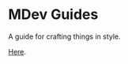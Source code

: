 # MDev Guides

A guide for crafting things in style.

[Here](https://github.com/MDev-tw/Guides/wiki).
